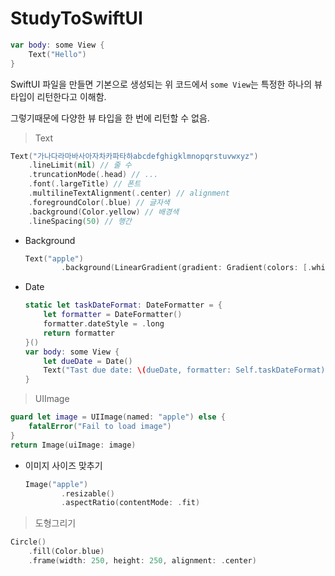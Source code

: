 # StudyToSwiftUI

```swift
var body: some View {
    Text("Hello")
}
```

SwiftUI 파일을 만들면 기본으로 생성되는 위 코드에서 `some View`는 특정한 하나의 뷰 타입이 리턴한다고 이해함.

그렇기때문에 다양한 뷰 타입을 한 번에 리턴할 수 없음.

> Text

```swift
Text("가나다라마바사아자차카파타하abcdefghigklmnopqrstuvwxyz")
    .lineLimit(nil) // 줄 수
    .truncationMode(.head) // ...
    .font(.largeTitle) // 폰트
    .multilineTextAlignment(.center) // alignment
    .foregroundColor(.blue) // 글자색
    .background(Color.yellow) // 배경색
    .lineSpacing(50) // 행간
```

- Background

	```swift
	Text("apple")
            .background(LinearGradient(gradient: Gradient(colors: [.white, .black]), startPoint: .top, endPoint: .bottom))
	```

- Date	

	```swift
	static let taskDateFormat: DateFormatter = {
	    let formatter = DateFormatter()
	    formatter.dateStyle = .long
	    return formatter
	}()
	var body: some View {
	    let dueDate = Date()
	    Text("Tast due date: \(dueDate, formatter: Self.taskDateFormat)")
	}
	```

> UIImage

```swift
guard let image = UIImage(named: "apple") else {
    fatalError("Fail to load image")
}
return Image(uiImage: image)
``` 

- 이미지 사이즈 맞추기

	```swift
	Image("apple")
	        .resizable()
	        .aspectRatio(contentMode: .fit)
	```

> 도형그리기

```swift
Circle()
    .fill(Color.blue)
    .frame(width: 250, height: 250, alignment: .center)
```
